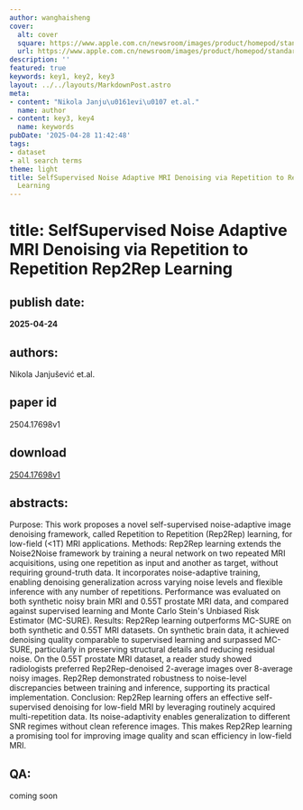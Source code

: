 ```yaml
---
author: wanghaisheng
cover:
  alt: cover
  square: https://www.apple.com.cn/newsroom/images/product/homepod/standard/Apple-HomePod-hero-230118_big.jpg.large_2x.jpg
  url: https://www.apple.com.cn/newsroom/images/product/homepod/standard/Apple-HomePod-hero-230118_big.jpg.large_2x.jpg
description: ''
featured: true
keywords: key1, key2, key3
layout: ../../layouts/MarkdownPost.astro
meta:
- content: "Nikola Janju\u0161evi\u0107 et.al."
  name: author
- content: key3, key4
  name: keywords
pubDate: '2025-04-28 11:42:48'
tags:
- dataset
- all search terms
theme: light
title: SelfSupervised Noise Adaptive MRI Denoising via Repetition to Repetition Rep2Rep
  Learning
---
```


# title: SelfSupervised Noise Adaptive MRI Denoising via Repetition to Repetition Rep2Rep Learning 
## publish date: 
**2025-04-24** 
## authors: 
  Nikola Janjušević et.al. 
## paper id
2504.17698v1
## download
[2504.17698v1](http://arxiv.org/abs/2504.17698v1)
## abstracts:
Purpose: This work proposes a novel self-supervised noise-adaptive image denoising framework, called Repetition to Repetition (Rep2Rep) learning, for low-field (<1T) MRI applications. Methods: Rep2Rep learning extends the Noise2Noise framework by training a neural network on two repeated MRI acquisitions, using one repetition as input and another as target, without requiring ground-truth data. It incorporates noise-adaptive training, enabling denoising generalization across varying noise levels and flexible inference with any number of repetitions. Performance was evaluated on both synthetic noisy brain MRI and 0.55T prostate MRI data, and compared against supervised learning and Monte Carlo Stein's Unbiased Risk Estimator (MC-SURE). Results: Rep2Rep learning outperforms MC-SURE on both synthetic and 0.55T MRI datasets. On synthetic brain data, it achieved denoising quality comparable to supervised learning and surpassed MC-SURE, particularly in preserving structural details and reducing residual noise. On the 0.55T prostate MRI dataset, a reader study showed radiologists preferred Rep2Rep-denoised 2-average images over 8-average noisy images. Rep2Rep demonstrated robustness to noise-level discrepancies between training and inference, supporting its practical implementation. Conclusion: Rep2Rep learning offers an effective self-supervised denoising for low-field MRI by leveraging routinely acquired multi-repetition data. Its noise-adaptivity enables generalization to different SNR regimes without clean reference images. This makes Rep2Rep learning a promising tool for improving image quality and scan efficiency in low-field MRI.
## QA:
coming soon
